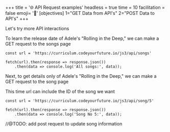 +++
title = '🌐 API Request examples'
headless = true
time = 10
facilitation = false
emoji= '🧩'
[objectives]
1="GET Data from API's"
2="POST Data to API's"
+++

Let's try more API interactions

To learn the release date of Adele's "Rolling in the Deep," we can make a GET request to the songs page

```
const url = 'https://curriculum.codeyourfuture.io/js3/api/songs'

fetch(url).then(response => response.json())
    .then(data => console.log('All songs:', data));
```

Next, to get details only of Adele's "Rolling in the Deep," we can make a GET request to the song page

This time url can include the ID of the song we want 

```
const url = 'https://curriculum.codeyourfuture.io/js3/api/song/5'

fetch(url).then(response => response.json())
    .then(data => console.log('Song No 5:', data));
```


//@TODO: add post request to update song information
